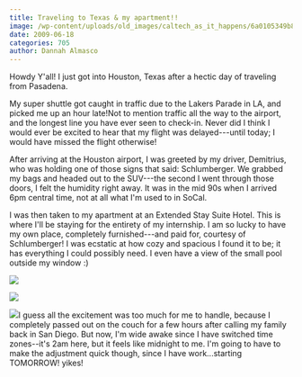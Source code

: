 ```yaml
---
title: Traveling to Texas & my apartment!!
image: /wp-content/uploads/old_images/caltech_as_it_happens/6a0105349b8251970b011570307706970c.jpg
date: 2009-06-18
categories: 705
author: Dannah Almasco
---
```



Howdy Y'all!
I just got into Houston, Texas after a hectic day of traveling from Pasadena.

My super shuttle got caught in traffic due to the Lakers Parade in LA, and picked me up an hour late!Not to mention traffic all the way to the airport, and the longest line you have ever seen to check-in. Never did I think I would ever be excited to hear that my flight was delayed---until today; I would have missed the flight otherwise! 

After arriving at the Houston airport, I was greeted by my driver, Demitrius, who was holding one of those signs that said: Schlumberger. We grabbed my bags and headed out to the SUV---the second I went through those doors, I felt the humidity right away. It was in the mid 90s when I arrived 6pm central time, not at all what I'm used to in SoCal.

I was then taken to my apartment at an Extended Stay Suite Hotel. This is where I'll be staying for the entirety of my internship. I am so lucky to have my own place, completely furnished---and paid for, courtesy of Schlumberger! I was ecstatic at how cozy and spacious I found it to be; it has everything I could possibly need. I even have a view of the small pool outside my window :)

![](/old_images/caltech_as_it_happens/6a0105349b8251970b01157125c703970b.jpg)

![](/old_images/caltech_as_it_happens/6a0105349b8251970b01157125c75b970b.jpg)

![](/old_images/caltech_as_it_happens/6a0105349b8251970b01157125c75b970b.jpg)I guess all the excitement was too much for me to handle, because I completely passed out on the couch for a few hours after calling my family back in San Diego. But now, I'm wide awake since I have switched time zones--it's 2am here, but it feels like midnight to me. I'm going to have to make the adjustment quick though, since I have work...starting TOMORROW! yikes!

